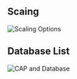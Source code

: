 ## Scaing
![Scaling Options](https://miro.medium.com/max/458/1*vGRbOGz6Cv6qgoAzSjcW0Q.png)

## Database List

![CAP and Database](https://i.stack.imgur.com/a9hMn.png)

